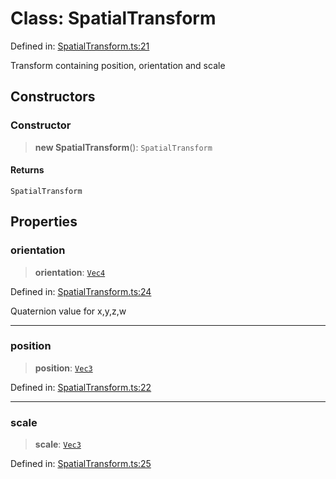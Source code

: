 # Class: SpatialTransform

Defined in: [SpatialTransform.ts:21](https://github.com/webspatial/webspatial-sdk/blob/main/core/src/core/SpatialTransform.ts#L21)

Transform containing position, orientation and scale

## Constructors

### Constructor

> **new SpatialTransform**(): `SpatialTransform`

#### Returns

`SpatialTransform`

## Properties

### orientation

> **orientation**: [`Vec4`](Vec4.md)

Defined in: [SpatialTransform.ts:24](https://github.com/webspatial/webspatial-sdk/blob/main/core/src/core/SpatialTransform.ts#L24)

Quaternion value for x,y,z,w

***

### position

> **position**: [`Vec3`](Vec3.md)

Defined in: [SpatialTransform.ts:22](https://github.com/webspatial/webspatial-sdk/blob/main/core/src/core/SpatialTransform.ts#L22)

***

### scale

> **scale**: [`Vec3`](Vec3.md)

Defined in: [SpatialTransform.ts:25](https://github.com/webspatial/webspatial-sdk/blob/main/core/src/core/SpatialTransform.ts#L25)
